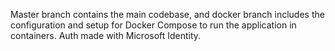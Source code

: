 Master branch contains the main codebase, and docker branch includes the configuration and setup for Docker Compose to run the application in containers. Auth made with Microsoft Identity. 
